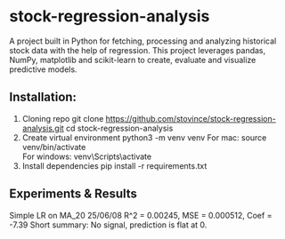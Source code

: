 # stock-regression-analysis
A project built in Python for fetching, processing and analyzing historical stock data with the help of regression. This project leverages pandas, NumPy, matplotlib and scikit-learn to create, evaluate and visualize predictive models.

## Installation:
1. Cloning repo
  git clone https://github.com/stovince/stock-regression-analysis.git
  cd stock-regression-analysis
2. Create virtual environment
  python3 -m venv venv
  For mac: source venv/bin/activate      
  For windows: venv\Scripts\activate
3. Install dependencies
   pip install -r requirements.txt

## Experiments & Results
Simple LR on MA_20
25/06/08
R^2 = 0.00245, MSE = 0.000512, Coef = -7.39 
Short summary: No signal, prediction is flat at 0.
